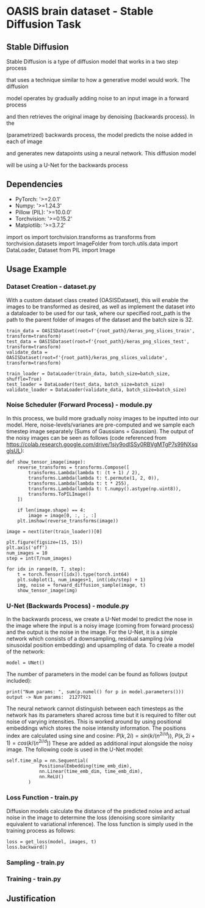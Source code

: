 # OASIS brain dataset - Stable Diffusion Task


## Stable Diffusion
Stable Diffusion is a type of diffusion model that works in a two step process

that uses a technique similar to how a generative model would work. The diffusion

model operates by gradually adding noise to an input image in a forward process

and then retrieves the original image by denoising (backwards process). In the

(parametrized) backwards process, the model predicts the noise added in each of image 

and generates new datapoints using a neural network. This diffusion model

will be using a U-Net for the backwards process


## Dependencies

* PyTorch: '>=2.0.1'
* Numpy: '>=1.24.3'
* Pillow (PIL): '>=10.0.0'
* Torchvision: '>=0.15.2'
* Matplotlib: '>=3.7.2'

import os
import torchvision.transforms as transforms
from torchvision.datasets import ImageFolder
from torch.utils.data import DataLoader, Dataset
from PIL import Image

## Usage Example

### Dataset Creation - dataset.py

With a custom dataset class created (OASISDataset), this will enable the images to be transformed
as desired, as well as implement the dataset into a dataloader to be used for our task, where our
specified root_path is the path to the parent folder of images of the dataset and the batch size is 32.

```
train_data = OASISDataset(root=f'{root_path}/keras_png_slices_train', transform=transform)
test_data = OASISDataset(root=f'{root_path}/keras_png_slices_test', transform=transform)
validate_data = OASISDataset(root=f'{root_path}/keras_png_slices_validate', transform=transform)

train_loader = DataLoader(train_data, batch_size=batch_size, shuffle=True)
test_loader = DataLoader(test_data, batch_size=batch_size)
validate_loader = DataLoader(validate_data, batch_size=batch_size)
```

### Noise Scheduler (Forward Process) - module.py

In this process, we build more gradually noisy images to be inputted into our model. Here,
noise-levels/varianes are pre-computed and we sample each timestep image separately
(Sums of Gaussians = Gaussian). The output of the noisy images can be seen as follows 
(code referenced from https://colab.research.google.com/drive/1sjy9odlSSy0RBVgMTgP7s99NXsqglsUL):

```
def show_tensor_image(image):
    reverse_transforms = transforms.Compose([
        transforms.Lambda(lambda t: (t + 1) / 2),
        transforms.Lambda(lambda t: t.permute(1, 2, 0)),
        transforms.Lambda(lambda t: t * 255),
        transforms.Lambda(lambda t: t.numpy().astype(np.uint8)),
        transforms.ToPILImage()
    ])
    
    if len(image.shape) == 4:
        image = image[0, :, :, :]
    plt.imshow(reverse_transforms(image))

image = next(iter(train_loader))[0]

plt.figure(figsize=(15, 15))
plt.axis('off')
num_images = 10
step = int(T/num_images)

for idx in range(0, T, step):
    t = torch.Tensor([idx]).type(torch.int64)
    plt.subplot(1, num_images+1, int(idx/step) + 1)
    img, noise = forward_diffusion_sample(image, t)
    show_tensor_image(img)
```


### U-Net (Backwards Process) - module.py

In the backwards process, we create a U-Net model to predict the nose in the image where
the input is a noisy image (coming from forward process) and the output is the noise
in the image. For the U-Net, it is a simple network which consists of a downsampling,
residual sampling (via sinusoidal position embedding) and upsampling of data. To create
a model of the network:

```
model = UNet()
```

The number of parameters in the model can be found as follows (output included):

```
print("Num params: ", sum(p.numel() for p in model.parameters()))
output -> Num params:  21277921
```

The neural network cannot distinguish between each timesteps as the network has its parameters
shared across time but it is required to filter out noise of varying intensities. This is worked
around by using positional embeddings which stores the noise intensity information. The positions
index are calculated using sine and cosine: $P(k, 2i) = sin(k/(n^{2i/d}))$, $P(k, 2i + 1) = cos(k/(n^{2i/d}))$
These are added as additional input alongside the noisy image. The following code is used in
the U-Net model:

```
self.time_mlp = nn.Sequential(
            PositionalEmbedding(time_emb_dim),
            nn.Linear(time_emb_dim, time_emb_dim),
            nn.ReLU()
        )
```



### Loss Function - train.py

Diffusion models calculate the distance of the predicted noise and actual noise in the image
to determine the loss (denoising score similarity equivalent to variational inference). The
loss function is simply used in the training process as follows:

```
loss = get_loss(model, images, t)
loss.backward()
```

### Sampling - train.py



### Training - train.py


## Justification


